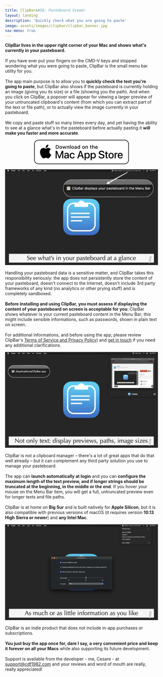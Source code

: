 ```yaml
---
title: ClipBar&#58; Pasteboard Viewer
layout: landing
description: 'Quickly check what you are going to paste'
image: assets/images/clipbar/clipbar_banner.jpg
nav-menu: true
---
```


<!-- Main -->
<div id="main">

<!-- One -->
<section id="one">
	<div class="inner">
		<p><b>ClipBar lives in the upper right corner of your Mac and shows what's currently in your pasteboard.</b><br><br>If you have ever put your fingers on the CMD-V keys and stopped wondering what you were going to paste, ClipBar is the small menu bar utility for you.<br><br>The app main purpose is to allow you to <b>quickly check the text you're going to paste</b>, but ClipBar also shows if the pasteboard is currently holding an image (giving you its size) or a file (showing you the path). And when you click on ClipBar, a popover will appear for viewing a larger preview of your untruncated clipboard's content (from which you can extract part of the text or file path), or to actually view the image currently in your pasteboard.<br><br>We copy and paste stuff so many times every day, and yet having the ability to see at a glance what's in the pasteboard before actually pasting it <b>will make you faster and more accurate</b>.</p>
		<p style="text-align:center">
			<a href="https://apps.apple.com/us/app/clipbar-pasteboard-viewer/id1541739143" class="image" target="new">
				<img src="assets/images/download_mac_app_store_white_bg.svg" alt="Download on the Mac App Store" data-position="center center" />
			</a>
		</p>
	</div>
</section>

<!-- Two -->
<section id="two" class="spotlights">
	<section>
		<div class="content">
			<a href="assets/images/clipbar/clipbar1.jpg" class="image" target="new">
				<img src="assets/images/clipbar/clipbar1.jpg" alt="" data-position="center center" />
			</a>
		</div>
		<div class="content">
			<div class="inner">
				<p>Handling your pasteboard data is a sensitive matter, and ClipBar takes this responsibility seriously: the app does not persistently store the content of your pasteboard, doesn't connect to the Internet, doesn't include 3rd party frameworks of any kind (no analytics or other prying stuff) and is completely sandboxed.<br><br><b>Before installing and using ClipBar, you must assess if displaying the content of your pasteboard on screen is acceptable for you</b>:  ClipBar shows whatever is your current pasteboard content in the Menu Bar; this might include sensible informations, such as passwords, shown in plain text on screen.<br><br>For additional informations, and before using the app, please review ClipBar's <a href="{{ site.baseurl }}/privacy/clipbar_terms_of_service_and_privacy_policy.html">Terms of Service and Privacy Policy</a>) and <a href="mailto:support@cdf1982.com">get in touch</a> if you need any additional clarifications.
				</p>
			</div>
		</div>
	</section>
	
<!-- Three -->
<section id="three" class="spotlights">
	<div class="content">
		<a href="assets/images/clipbar/clipbar2.jpg" class="image" target="new">
			<img src="assets/images/clipbar/clipbar2.jpg" alt="" data-position="center center" />
		</a>
	</div>
		<div class="content">
			<div class="inner">
				<p>
					ClipBar is not a clipboard manager – there's a lot of great apps that do that well already – but it can complement any third party solution you use to manage your pasteboard.<br><br>The app can <b>launch automatically at login</b> and you can <b>configure the maximum length of the text preview, and if longer strings should be truncated at the beginning, in the middle or the end</b>. If you hover your mouse on the Menu Bar item, you will get a full, untruncated preview even for longer texts and file paths.<br><br>ClipBar is at home on <b>Big Sur</b> and is built natively for <b>Apple Silicon</b>, but it is also compatible with previous versions of macOS (it requires version <b>10.13 High Sierra or newer</b>) and <b>any Intel Mac</b>.
				</p>
			</div>
		</div>
</section>
	
<section id="four" class="spotlights">
	<div class="content">
		<a href="assets/images/clipbar/clipbar3.jpg" class="image" target="new">
			<img src="assets/images/clipbar/clipbar3.jpg" alt="" data-position="center center" />
		</a>
	</div>
		<div class="content">
				<div class="inner">
					<p>
						ClipBar is an indie product that does not include in-app purchases or subscriptions.<b><br><br>You just buy the app once for, dare I say, a very convenient price and keep it forever on all your Macs</b> while also supporting its future development.<br><br>Support is available from the developer - me, Cesare - at <a href="mailto:support@cdf1982.com">support@cdf1982.com</a> and your reviews and word of mouth are really, really appreciated!<br><br>
					</p>
				</div>
			</div>
		</div>
</section>
